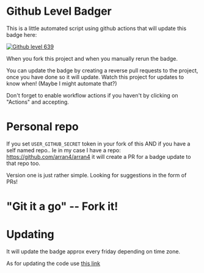 # Github Level Badger

This is a little automated script using github actions that will update this badge here:

<a id="githubLevelId" href="https://github.com/arran4/github-level"> <img src="https://img.shields.io/badge/Github Level%20version1-639-yellowgreen" alt="Github level 639"/></a>

When you fork this project and when you manually rerun the badge. 

You can update the badge by creating a reverse pull requests to the project, once you have done so it will update. Watch this project for updates to know when! (Maybe I might automate that?)

Don't forget to enable workflow actions if you haven't by clicking on "Actions" and accepting.

# Personal repo

If you set `USER_GITHUB_SECRET` token in your fork of this AND if you have a self named repo.. Ie in my case I have a repo: https://github.com/arran4/arran4 it will create a PR for a badge update to that repo too. 

Version one is just rather simple. Looking for suggestions in the form of PRs!

# "Git it a go" -- Fork it!

# Updating

It will update the badge approx every friday depending on time zone.

As for updating the code use [this link](../../compare/main...arran4:main)